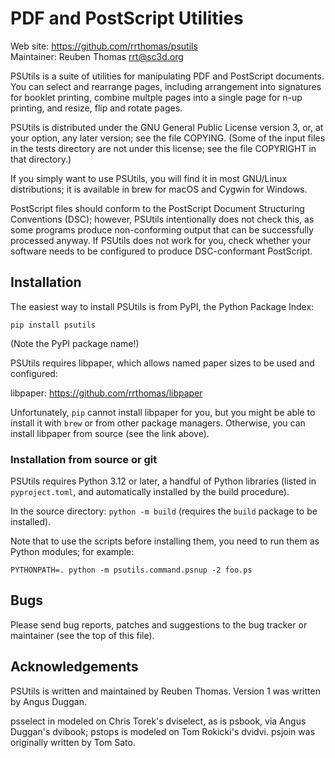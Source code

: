 # PDF and PostScript Utilities

Web site: https://github.com/rrthomas/psutils  
Maintainer: Reuben Thomas <rrt@sc3d.org>  

PSUtils is a suite of utilities for manipulating PDF and PostScript
documents. You can select and rearrange pages, including arrangement into
signatures for booklet printing, combine multple pages into a single page
for n-up printing, and resize, flip and rotate pages.

PSUtils is distributed under the GNU General Public License version 3, or,
at your option, any later version; see the file COPYING. (Some of the input
files in the tests directory are not under this license; see the file
COPYRIGHT in that directory.)

If you simply want to use PSUtils, you will find it in most GNU/Linux
distributions; it is available in brew for macOS and Cygwin for Windows.

PostScript files should conform to the PostScript Document Structuring
Conventions (DSC); however, PSUtils intentionally does not check this, as
some programs produce non-conforming output that can be successfully
processed anyway. If PSUtils does not work for you, check whether your
software needs to be configured to produce DSC-conformant PostScript.


## Installation

The easiest way to install PSUtils is from PyPI, the Python Package Index:

`pip install psutils`

(Note the PyPI package name!)

PSUtils requires libpaper, which allows named paper sizes to be used and
configured:

libpaper: https://github.com/rrthomas/libpaper

Unfortunately, `pip` cannot install libpaper for you, but you might be able to install it with `brew` or from other package managers. Otherwise, you can install libpaper from source (see the link above).

### Installation from source or git

PSUtils requires Python 3.12 or later, a handful of Python libraries (listed
in `pyproject.toml`, and automatically installed by the build procedure).

In the source directory: `python -m build` (requires the `build` package to
be installed).

Note that to use the scripts before installing them, you need to run them
as Python modules; for example:

```
PYTHONPATH=. python -m psutils.command.psnup -2 foo.ps
```


## Bugs

Please send bug reports, patches and suggestions to the bug tracker or
maintainer (see the top of this file).


## Acknowledgements

PSUtils is written and maintained by Reuben Thomas. Version 1 was written by
Angus Duggan.

psselect in modeled on Chris Torek's dviselect, as is psbook, via Angus
Duggan's dvibook; pstops is modeled on Tom Rokicki's dvidvi. psjoin was
originally written by Tom Sato.
